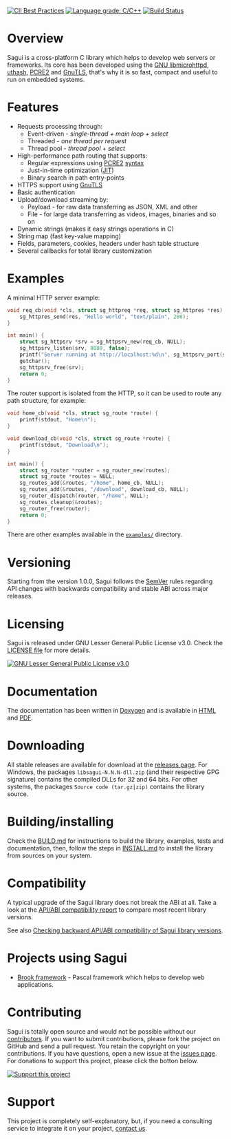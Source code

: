 [![CII Best Practices](https://bestpractices.coreinfrastructure.org/projects/2140/badge)](https://bestpractices.coreinfrastructure.org/projects/2140)
[![Language grade: C/C++](https://img.shields.io/lgtm/grade/cpp/g/risoflora/libsagui.svg?logo=lgtm&logoWidth=18)](https://lgtm.com/projects/g/risoflora/libsagui/context:cpp)
[![Build Status](https://travis-ci.org/risoflora/libsagui.svg?branch=master)](https://travis-ci.org/risoflora/libsagui)

# Overview

Sagui is a cross-platform C library which helps to develop web servers or frameworks. Its core has been developed using the [GNU libmicrohttpd](https://www.gnu.org/software/libmicrohttpd), [uthash](https://troydhanson.github.io/uthash), [PCRE2](https://www.pcre.org) and [GnuTLS](https://www.gnutls.org), that's why it is so fast, compact and useful to run on embedded systems.

# Features

* Requests processing through:
  * Event-driven - _single-thread + main loop + select_
  * Threaded - _one thread per request_
  * Thread pool - _thread pool + select_
* High-performance path routing that supports:
  * Regular expressions using [PCRE2](https://www.pcre.org/current/doc/html/pcre2pattern.html) [syntax](https://www.pcre.org/current/doc/html/pcre2syntax.html)
  * Just-in-time optimization ([JIT](https://www.pcre.org/current/doc/html/pcre2jit.html))
  * Binary search in path entry-points
* HTTPS support using [GnuTLS](https://www.gnutls.org)
* Basic authentication
* Upload/download streaming by:
  * Payload - for raw data transferring as JSON, XML and other
  * File - for large data transferring as videos, images, binaries and so on
* Dynamic strings (makes it easy strings operations in C)
* String map (fast key-value mapping)
* Fields, parameters, cookies, headers under hash table structure
* Several callbacks for total library customization 

# Examples

A minimal HTTP server example:

```c
void req_cb(void *cls, struct sg_httpreq *req, struct sg_httpres *res) {
    sg_httpres_send(res, "Hello world", "text/plain", 200);
}

int main() {
    struct sg_httpsrv *srv = sg_httpsrv_new(req_cb, NULL);
    sg_httpsrv_listen(srv, 8080, false);
    printf("Server running at http://localhost:%d\n", sg_httpsrv_port(srv));
    getchar();
    sg_httpsrv_free(srv);
    return 0;
}
```

The router support is isolated from the HTTP, so it can be used to route any path structure, for example:

```c
void home_cb(void *cls, struct sg_route *route) {
    printf(stdout, "Home\n");
}

void download_cb(void *cls, struct sg_route *route) {
    printf(stdout, "Download\n");
}

int main() {
    struct sg_router *router = sg_router_new(routes);
    struct sg_route *routes = NULL;
    sg_routes_add(&routes, "/home", home_cb, NULL);
    sg_routes_add(&routes, "/download", download_cb, NULL);
    sg_router_dispatch(router, "/home", NULL);
    sg_routes_cleanup(&routes);
    sg_router_free(router);
    return 0;
}
```

There are other examples available in the [`examples/`](https://github.com/risoflora/libsagui/tree/master/examples) directory.

# Versioning

Starting from the version 1.0.0, Sagui follows the [SemVer](https://semver.org) rules regarding API changes with backwards compatibility and stable ABI across major releases.

# Licensing

Sagui is released under GNU Lesser General Public License v3.0. Check the [LICENSE file](https://github.com/risoflora/libsagui/blob/master/LICENSE) for more details.

[![GNU Lesser General Public License v3.0](https://www.gnu.org/graphics/lgplv3-88x31.png)](https://www.gnu.org/licenses/lgpl-3.0.html)

# Documentation

The documentation has been written in [Doxygen](https://www.stack.nl/~dimitri/doxygen) and is available in [HTML](https://risoflora.github.io/libsagui-docs/index.html) and [PDF](https://risoflora.github.io/libsagui-docs/ref.html).

# Downloading

All stable releases are available for download at the [releases page](https://github.com/risoflora/libsagui/releases). For Windows, the packages `libsagui-N.N.N-dll.zip` (and their respective GPG signature) contains the compiled DLLs for 32 and 64 bits. For other systems, the packages `Source code (tar.gz|zip)` contains the library source.

# Building/installing

Check the [BUILD.md](https://github.com/risoflora/libsagui/blob/master/BUILD.md) for instructions to build the library, examples, tests and documentation, then, follow the steps in [INSTALL.md](https://github.com/risoflora/libsagui/blob/master/INSTALL.md) to install the library from sources on your system.

# Compatibility

A typical upgrade of the Sagui library does not break the ABI at all. Take a look at the [API/ABI compatibility report](https://abi-laboratory.pro/?view=timeline&l=libsagui) to compare most recent library versions.

See also [Checking backward API/ABI compatibility of Sagui library versions](https://github.com/risoflora/libsagui/blob/master/ABIComplianceChecker.md).

# Projects using Sagui

* [Brook framework](https://github.com/silvioprog/brookframework) -  Pascal framework which helps to develop web applications.

# Contributing

Sagui is totally open source and would not be possible without our [contributors](https://github.com/risoflora/libsagui/blob/master/THANKS). If you want to submit contributions, please fork the project on GitHub and send a pull request. You retain the copyright on your contributions. If you have questions, open a new issue at the [issues page](https://github.com/risoflora/libsagui/issues). For donations to support this project, please click the botton below.

[![Support this project](https://www.paypalobjects.com/en_US/GB/i/btn/btn_donateCC_LG.gif)](https://www.paypal.com/cgi-bin/webscr?cmd=_donations&business=silvioprog%40gmail%2ecom&lc=US&item_name=libsagui&item_number=libsagui&currency_code=USD&bn=PP%2dDonationsBF%3aproject%2dsupport%2ejpg%3aNonHosted)

# Support

This project is completely self-explanatory, but, if you need a consulting service to integrate it on your project, [contact us](mailto:silvioprog@gmail.com).